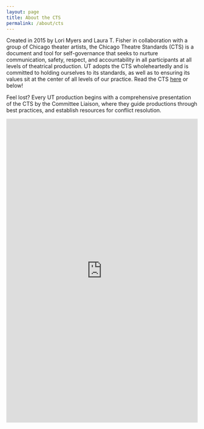 ```yaml
---
layout: page
title: About the CTS
permalink: /about/cts
---
```


Created in 2015 by Lori Myers and Laura T. Fisher in collaboration with a group of Chicago theater artists, the Chicago Theatre Standards (CTS) is a document and tool for self-governance that seeks to nurture communication, safety, respect, and accountability in all participants at all levels of theatrical production. UT adopts the CTS wholeheartedly and is committed to holding ourselves to its standards, as well as to ensuring its values sit at the center of all levels of our practice. Read the CTS [here](https://drive.google.com/file/d/1DrP9dPEwatbuK7W_P1mp1Eqd-7M5znEB/view?usp=sharing) or below! 

Feel lost? Every UT production begins with a comprehensive presentation of the CTS by the Committee Liaison, where they guide productions through best practices, and establish resources for conflict resolution.

<p><iframe src="https://drive.google.com/file/d/1DrP9dPEwatbuK7W_P1mp1Eqd-7M5znEB/preview" style="width:100%" height="800" frameborder="0" marginheight="0" marginwidth="0">Loading…</iframe><p>